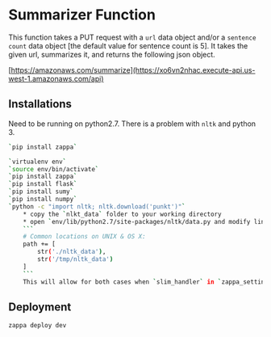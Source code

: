 # Summarizer Function

This function takes a PUT request with a `url` data object and/or a `sentence count` data object [the default value for sentence count is 5]. It takes the given url, summarizes it, and returns the following json object.

[https://amazonaws.com/summarize](https://xo6vn2nhac.execute-api.us-west-1.amazonaws.com/api) 

## Installations

Need to be running on python2.7. There is a problem with `nltk` and python 3.
```bash
`pip install zappa`

`virtualenv env`
`source env/bin/activate`
`pip install zappa`
`pip install flask`
`pip install sumy`
`pip install numpy`
`python -c "import nltk; nltk.download('punkt')"`
	* copy the `nlkt_data` folder to your working directory
	* open `env/lib/python2.7/site-packages/nltk/data.py and modify line 92 or common path locations for the `nltk_data` directory to:
	```
	# Common locations on UNIX & OS X:
    path += [
        str('./nltk_data'),
        str('/tmp/nltk_data')
    ]
    ```
    This will allow for both cases when `slim_handler` in `zappa_settings.json` is `true` or `false`.
```

## Deployment

`zappa deploy dev`